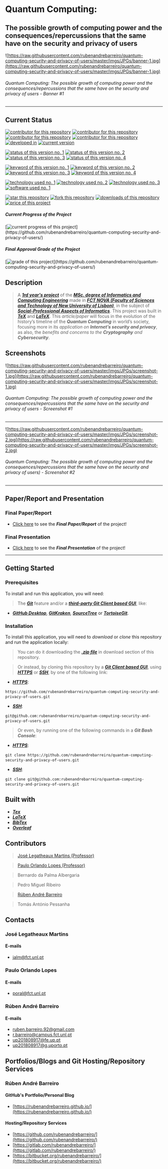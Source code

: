 # Quantum Computing:
## The possible growth of computing power and the consequences/repercussions that the same have on the security and privacy of users

![https://raw.githubusercontent.com/rubenandrebarreiro/quantum-computing-security-and-privacy-of-users/master/imgs/JPGs/banner-1.jpg](https://raw.githubusercontent.com/rubenandrebarreiro/quantum-computing-security-and-privacy-of-users/master/imgs/JPGs/banner-1.jpg)
###### Quantum Computing: The possible growth of computing power and the consequences/repercussions that the same have on the security and privacy of users - Banner #1

***


## Current Status
[![contributor for this repository](https://img.shields.io/badge/contributor-bernardo&nbsp;palma&nbsp;albergaria-blue.svg)](https://github.com/rubenandrebarreiro/quantum-computing-security-and-privacy-of-users/) [![contributor for this repository](https://img.shields.io/badge/contributor-pedro&nbsp;miguel&nbsp;ribeiro-blue.svg)](https://github.com/rubenandrebarreiro/quantum-computing-security-and-privacy-of-users/) [![contributor for this repository](https://img.shields.io/badge/contributor-rubenandrebarreiro-blue.svg)](https://github.com/rubenandrebarreiro/) [![contributor for this repository](https://img.shields.io/badge/contributor-tomas&nbsp;antonio&nbsp;pessanha-blue.svg)](https://github.com/rubenandrebarreiro/quantum-computing-security-and-privacy-of-users/)  [![developed in](https://img.shields.io/badge/developed&nbsp;in-fct&nbsp;nova-blue.svg)](https://www.fct.unl.pt/)
[![current version](https://img.shields.io/badge/version-1.0-magenta.svg)](https://github.com/rubenandrebarreiro/quantum-computing-security-and-privacy-of-users/)

[![status of this version no. 1](https://img.shields.io/badge/status-completed-orange.svg)](https://github.com/rubenandrebarreiro/quantum-computing-security-and-privacy-of-users/)
[![status of this version no. 2](https://img.shields.io/badge/status-final-orange.svg)](https://github.com/rubenandrebarreiro/quantum-computing-security-and-privacy-of-users/)
[![status of this version no. 3](https://img.shields.io/badge/status-stable-orange.svg)](https://github.com/rubenandrebarreiro/quantum-computing-security-and-privacy-of-users/)
[![status of this version no. 4](https://img.shields.io/badge/status-documented-orange.svg)](https://github.com/rubenandrebarreiro/quantum-computing-security-and-privacy-of-users/)

[![keyword of this version no. 1](https://img.shields.io/badge/keyword-social&nbsp;professional&nbsp;aspects&nbsp;of&nbsp;informatics-brown.svg)](https://github.com/rubenandrebarreiro/quantum-computing-security-and-privacy-of-users/)
[![keyword of this version no. 2](https://img.shields.io/badge/keyword-quantum&nbsp;computing-brown.svg)](https://github.com/rubenandrebarreiro/quantum-computing-security-and-privacy-of-users/)
[![keyword of this version no. 3](https://img.shields.io/badge/keyword-cryptography-brown.svg)](https://github.com/rubenandrebarreiro/quantum-computing-security-and-privacy-of-users/)
[![keyword of this version no. 4](https://img.shields.io/badge/keyword-cybersecurity-brown.svg)](https://github.com/rubenandrebarreiro/quantum-computing-security-and-privacy-of-users/)

[![technology used no. 1](https://img.shields.io/badge/built&nbsp;with-tex-red.svg)](http://tug.org/) 
[![technology used no. 2](https://img.shields.io/badge/built&nbsp;with-latex-red.svg)](https://www.latex-project.org/) 
[![technology used no. 3](https://img.shields.io/badge/built&nbsp;with-bibtex-red.svg)](http://www.bibtex.org/) 
[![software used no. 1](https://img.shields.io/badge/software-overleaf-gold.svg)](https://www.overleaf.com/)

[![star this repository](http://githubbadges.com/star.svg?user=rubenandrebarreiro&repo=quantum-computing-security-and-privacy-of-users&style=flat)](https://github.com/rubenandrebarreiro/quantum-computing-security-and-privacy-of-users/stargazers)
[![fork this repository](http://githubbadges.com/fork.svg?user=rubenandrebarreiro&repo=quantum-computing-security-and-privacy-of-users&style=flat)](https://github.com/rubenandrebarreiro/quantum-computing-security-and-privacy-of-users/fork)
[![downloads of this repository](https://img.shields.io/github/downloads/rubenandrebarreiro/quantum-computing-security-and-privacy-of-users/total.svg)](https://github.com/rubenandrebarreiro/quantum-computing-security-and-privacy-of-users/archive/master.zip)
[![price of this project](https://img.shields.io/badge/price-free-success.svg)](https://github.com/rubenandrebarreiro/quantum-computing-security-and-privacy-of-users/archive/master.zip)

##### Current Progress of the Project

[![current progress of this project](http://progressed.io/bar/100?title=&nbsp;completed&nbsp;)](https://github.com/rubenandrebarreiro/quantum-computing-security-and-privacy-of-users/) 

##### Final Approval Grade of the Project

[![grade of this project](http://progressed.io/bar/13?scale=20&title=&nbsp;grade&nbsp;&suffix=&nbsp;)](https://github.com/rubenandrebarreiro/quantum-computing-security-and-privacy-of-users/)


## Description

> A [**_1rd year's project_**](http://www.unl.pt/guia/2018/fct/UNLGI_getCurso?curso=935) of the [**_MSc. degree of Informatics and Computing Engineering_**](https://www.fct.unl.pt/en/education/course/integrated-master-computer-science/) made in [**_FCT NOVA (Faculty of Sciences and Technology of New University of Lisbon)_**](https://www.fct.unl.pt/), in the subject of [**_Social-Professional Aspects of Informatics_**](http://www.unl.pt/guia/2018/fct/UNLGI_getUC?uc=11191). This project was built in [**_TeX_**](http://tug.org/) and [**_LaTeX_**](https://www.latex-project.org/). This _article/paper_ will focus in the evolution of the history’s timeline of the **_Quantum Computing_** in world’s society, focusing more in its _application on **Internet’s security and privacy**_, as also, the _benefits and concerns to the **Cryptography** and **Cybersecurity**_.

## Screenshots

![https://raw.githubusercontent.com/rubenandrebarreiro/quantum-computing-security-and-privacy-of-users/master/imgs/JPGs/screenshot-1.jpg](https://raw.githubusercontent.com/rubenandrebarreiro/quantum-computing-security-and-privacy-of-users/master/imgs/JPGs/screenshot-1.jpg)
######  Quantum Computing: The possible growth of computing power and the consequences/repercussions that the same have on the security and privacy of users - Screenshot #1

***

![https://raw.githubusercontent.com/rubenandrebarreiro/quantum-computing-security-and-privacy-of-users/master/imgs/JPGs/screenshot-2.jpg](https://raw.githubusercontent.com/rubenandrebarreiro/quantum-computing-security-and-privacy-of-users/master/imgs/JPGs/screenshot-2.jpg)
######  Quantum Computing: The possible growth of computing power and the consequences/repercussions that the same have on the security and privacy of users) - Screenshot #2

***

## Paper/Report and Presentation

### Final Paper/Report
* [Click here](https://github.com/rubenandrebarreiro/quantum-computing-security-and-privacy-of-users/blob/master/paper/resumed/TeX/PDFs/quantum_computing_security_and_privacy_of_users_paper_resumed.pdf) to see the **_Final Paper/Report_** of the project!

### Final Presentation
* [Click here](https://github.com/rubenandrebarreiro/quantum-computing-security-and-privacy-of-users/blob/master/presentation/resumed/PDFs/quantum_computing_security_and_privacy_of_users_paper_resumed.pdf) to see the **_Final Presentation_** of the project!

***

## Getting Started

### Prerequisites
To install and run this application, you will need:
> The [**_Git_**](https://git-scm.com/) feature and/or a [**_third-party Git Client based GUI_**](https://git-scm.com/downloads/guis/), like:
* [**_GitHub Desktop_**](https://desktop.github.com/), [**_GitKraken_**](https://www.gitkraken.com/), [**_SourceTree_**](https://www.sourcetreeapp.com/) or [**_TortoiseGit_**](https://tortoisegit.org/).

### Installation
To install this application, you will need to _download_ or _clone_ this repository and run the application locally:

> You can do it downloading the [**_.zip file_**](https://github.com/rubenandrebarreiro/quantum-computing-security-and-privacy-of-users/archive/master.zip) in download section of this repository.

> Or instead, by cloning this repository by a [**_Git Client based GUI_**](https://git-scm.com/downloads/guis), using [**_HTTPS_**](https://en.wikipedia.org/wiki/HTTPS) or [**_SSH_**](https://en.wikipedia.org/wiki/SSH_File_Transfer_Protocol), by one of the following link:
* [**_HTTPS_**](https://en.wikipedia.org/wiki/HTTPS):
```
https://github.com/rubenandrebarreiro/quantum-computing-security-and-privacy-of-users.git
```
* [**_SSH_**](https://en.wikipedia.org/wiki/SSH_File_Transfer_Protocol):
```
git@github.com:rubenandrebarreiro/quantum-computing-security-and-privacy-of-users.git
```

> Or even, by running one of the following commands in a **_Git Bash Console_**:
* [**_HTTPS_**](https://en.wikipedia.org/wiki/HTTPS):
```
git clone https://github.com/rubenandrebarreiro/quantum-computing-security-and-privacy-of-users.git
```
* [**_SSH_**](https://en.wikipedia.org/wiki/SSH_File_Transfer_Protocol):
```
git clone git@github.com:rubenandrebarreiro/quantum-computing-security-and-privacy-of-users.git
```

## Built with
* [**_Tex_**](http://tug.org/)
* [**_LaTeX_**](https://www.latex-project.org/)
* [**_BibTex_**](http://www.bibtex.org/)
* [**_Overleaf_**](https://www.overleaf.com/)

## Contributors
> [José Legatheaux Martins (Professor)](https://legatheaux.eu/)

> [Paulo Orlando Lopes (Professor)](http://nova-lincs.di.fct.unl.pt/person/21)

> Bernardo da Palma Albergaria

> Pedro Miguel Ribeiro

> [Rúben André Barreiro](https://github.com/rubenandrebarreiro/)

> Tomás António Pessanha

## Contacts

### José Legatheaux Martins
#### E-mails
* [jalm@fct.unl.pt](mailto:jalm@fct.unl.pt)

### Paulo Orlando Lopes
#### E-mails
* [poral@fct.unl.pt](mailto:poral@fct.unl.pt)


### Rúben André Barreiro
#### E-mails
* [ruben.barreiro.92@gmail.com](mailto:ruben.barreiro.92@gmail.com)
* [r.barreiro@campus.fct.unl.pt](mailto:r.barreiro@campus.fct.unl.pt)
* [up201808917@fe.up.pt](mailto:up201808917@fe.up.pt)
* [up201808917@g.uporto.pt](mailto:up201808917@g.uporto.pt)

## Portfolios/Blogs and Git Hosting/Repository Services

### Rúben André Barreiro
#### GitHub's Portfolio/Personal Blog
* [https://rubenandrebarreiro.github.io/](https://rubenandrebarreiro.github.io/)

#### Hosting/Repository Services
* [https://github.com/rubenandrebarreiro/](https://github.com/rubenandrebarreiro/)
* [https://gitlab.com/rubenandrebarreiro/](https://gitlab.com/rubenandrebarreiro/)
* [https://bitbucket.org/rubenandrebarreiro/](https://bitbucket.org/rubenandrebarreiro/)
